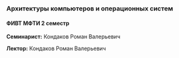 ### Архитектуры компьютеров и операционных систем
#### ФИВТ МФТИ 2 семестр

**Семинарист:** Кондаков Роман Валерьевич

**Лектор:** Кондаков Роман Валерьевич
